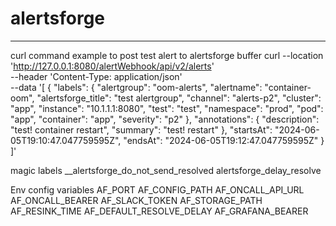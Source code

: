 # alertsforge

***

curl command example to post test alert to alertsforge buffer
curl --location 'http://127.0.0.1:8080/alertWebhook/api/v2/alerts' \
--header 'Content-Type: application/json' \
--data '[    {
            "labels": {
                "alertgroup": "oom-alerts",
                "alertname": "container-oom",
                "alertsforge_title": "test alertgroup",
                "channel": "alerts-p2",
                "cluster": "app",
                "instance": "10.1.1.1:8080",
                "test": "test",
                "namespace": "prod",
                "pod": "app",
                "container": "app",
                "severity": "p2"
            },
            "annotations": {
                "description": "test! container restart",
                "summary": "test! restart"
            },
            "startsAt": "2024-06-05T19:10:47.047759595Z",
            "endsAt": "2024-06-05T19:12:47.047759595Z"
}
]'

magic labels
__alertsforge_do_not_send_resolved
alertsforge_delay_resolve


Env config variables
AF_PORT
AF_CONFIG_PATH
AF_ONCALL_API_URL
AF_ONCALL_BEARER
AF_SLACK_TOKEN
AF_STORAGE_PATH
AF_RESINK_TIME
AF_DEFAULT_RESOLVE_DELAY
AF_GRAFANA_BEARER



